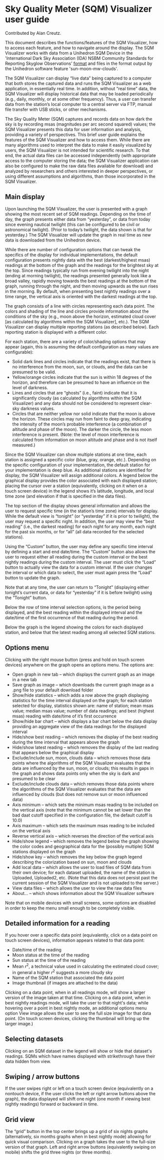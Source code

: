 # Sky Quality Meter (SQM) Visualizer user guide

Contributed by Alan Creutz.

This document describes the functions/features of the SQM Visualizer, how to access each feature, and how to navigate around the display. The SQM Visualizer works with data from a Unihedron SQM Device in the 'International Dark Sky Association (IDA) NSBM Community Standards for Reporting Skyglow Observations' [format](https://darksky.org/app/uploads/bsk-pdf-manager/47_SKYGLOW_DEFINITIONS.PDF) and files in the format output by the Unihedron software feature 'sun-moon-mw-clouds'.

The SQM Visualizer can display “live data” being captured to a computer that both stores the captured data and runs the SQM Visualizer as a web application, in essentially real time.  In addition, without “real time” data, the SQM Visualizer will display historical data that may be loaded periodically (e.g., daily, monthly, or at some other frequency).  Thus, a user can transfer data from the station’s local computer to a central server via FTP, manual file transfer with USB sticks, or other mechanisms.

The Sky Quality Meter (SQM) captures and records data on how dark the sky is by recording msas (magnitudes per arc second squared) values; the SQM Visualizer presents this data for user information and analysis, providing a variety of perspectives.  This brief user guide explains the features of the SQM Visualizer and how to access them.  While there are many algorithms used to interpret the data to make it easily visualized by users, the SQM Visualizer is not intended for scientific research.  To that end, the actual data files can be accessed independently (with appropriate access to the computer storing the data; the SQM Visualizer application can also be configured to make the raw data files available for download) and analyzed by researchers and others interested in deeper perspectives, or using different assumptions and algorithms, than those incorporated in the SQM Visualizer.

## Main display

Upon launching the SQM Visualizer, the user is presented with a graph showing the most recent set of SQM readings.  Depending on the time of day, the graph presents either data from “yesterday”, or data from today since evening nautical twilight (this can be configured to be civil or astronomical twilight).  (Prior to today’s twilight, the data shown is that for yesterday.)  The SQM Visualizer will update the graph in real time as new data is downloaded from the Unihedron device.

While there are number of configuration options that can tweak the specifics of the display for individual implementations, the default configuration presents nightly data with the best (darkest/highest msas) readings at the bottom of the graph and the readings for the brightest sky at the top.  Since readings typically run from evening twilight into the night (ending at morning twilight), the readings presented generally look like a broad valley, rapidly moving towards the best readings at the bottom of the graph, running through the night, and then moving upwards as the sun rises in the morning.  By default, when presenting best nightly readings over a time range, the vertical axis is oriented with the darkest readings at the top.

The graph consists of a line with circles representing each data point.  The colors and shading of the line and circles provide information about the conditions of the sky (e.g., moon above the horizon, estimated cloud cover [as calculated by algorithms within the SQM Visualizer], etc.).  The SQM Visualizer can display multiple reporting stations (as described below).  Each reporting station is displayed with a different color.

For each station, there are a variety of color/shading options that may appear (again, this is assuming the default configuration as many values are configurable):

* Solid dark lines and circles indicate that the readings exist, that there is no interference from the moon, sun, or clouds, and the data can be presumed to be valid.
* Yellow/orange circles indicate that the sun is within 18 degrees of the horizon, and therefore can be presumed to have an influence on the level of darkness.
* Lines and circles that are “ghosts” (i.e., faint) indicate that it is significantly cloudy (as calculated by algorithms within the SQM Visualizer) and any data should not be considered to represent clear-sky darkness values.
* Circles that are neither yellow nor solid indicate that the moon is above the horizon.  These circles may run from faint to deep gray, indicating the intensity of the moon’s probable interference (a combination of altitude and phase of the moon).  The darker the circle, the less moon interference is present.  (Note: the level of moon interference is calculated from information on moon altitude and phase and is not itself measured.)

Since the SQM Visualizer can show multiple stations at one time, each station is assigned a specific color (blue, gray, orange, etc.).  Depending on the specific configuration of your implementation, the default station for your implementation is deep blue.  As additional stations are identified for display, the SQM Visualizer will assign additional colors.  A legend below the graphical display provides the color associated with each displayed station; placing the cursor over a station (equivalently, clicking on it when on a touch screen device) in the legend shows it’s latitude, longitude, and local time zone (and elevation if that is specified in the data files).   

The top section of the display shows general information and allows the user to request specific time (in the station’s time zone) intervals for display.  While the default view is “tonight” (or “yesterday” if it is prior to twilight), the user may request a specific night.  In addition, the user may view the “best reading” (i.e., the darkest reading) for each night for any month, each night for the past six months, or for “all” (all data recorded for the selected stations).   

Using the “Custom” button, the user may define any specific time interval by defining a start and end date/time.  The “Custom” button also allows the user to request either all reading during the custom interval or the best nightly readings during the custom interval.  The user must click the “Load” button to actually view the data for a custom interval.  If the user changes the interval or which data to select, the user must again press the “Load” button to update the graph.

Note that at any time, the user can return to “Tonight” (displaying either tonight’s current data, or data for “yesterday” if it is before twilight) using the “Tonight” button.

Below the row of time interval selection options, is the period being displayed, and the best reading within the displayed interval and the date/time of the first occurrence of that reading during the period.

Below the graph is the legend showing the colors for each displayed station, and below that the latest reading among all selected SQM stations.

## Options menu

Clicking with the right mouse button (press and hold on touch screen devices) anywhere on the graph opens an options menu.  The options are:

* Open graph in new tab – which displays the current graph as an image in a new tab
* Save graph as image – which downloads the current graph image as a .png file to your default download folder
* Show/hide statistics – which adds a row above the graph displaying statistics for the time interval displayed on the graph; for each station selected for display, statistics shown are: name of station; mean msas value; median msas value; number of data readings; and best (highest msas) reading with date/time of it’s first occurrence
* Show/hide bar chart – which displays a bar chart below the data display providing an aggregate view of the data readings for the displayed interval
* Hide/show best reading – which removes the display of the best reading during the time interval that appears above the graph
* Hide/show latest reading – which removes the display of the last reading that appears below the graphical display
* Exclude/include sun, moon, clouds data – which removes those data points where the algorithms of the SQM Visualizer evaluates that the data are influenced by the sun, moon, or clouds; this results in gaps in the graph and shows data points only when the sky is dark and presumed to be clear
* Exclude/include clouds data – which removes those data points where the algorithms of the SQM Visualizer evaluates that the data are influenced by clouds (but does not remove sun or moon influenced data)
* Axis minimum – which sets the minimum msas reading to be included on the vertical axis (note that the minimum cannot be set lower than the bad daat cutoff specified in the configuration file, the default cutoff is 10.0)
* Axis maximum – which sets the maximum msas reading to be included on the vertical axis
* Reverse vertical axis – which reverses the direction of the vertical axis
* Hide/show legend – which removes the legend below the graph showing the color codes and geographical data for the (possibly multiple) SQM stations displayed on the graph
* Hide/show key – which removes the key below the graph legend describing the colorization based on sun, moon and clouds
* Add local data – which allows the user to load files of SQM data from their own device; for each dataset uploaded, the name of the station is Uploaded, Uploaded2, etc.  (Note that this data does not persist past the current session of the SQM Visualizer and is not uploaded to the server.)
* View data files – which allows the user to view the raw data files
* About... – which shows information about the SQM Visualizer software

Note that on mobile devices with small screens, some options are disabled in order to keep the menu small enough to be completely visible.

## Detailed information for a reading

If you hover over a specific data point (equivalently, click on a data point on touch screen devices), information appears related to that data point:

* Date/time of the reading
* Moon status at the time of the reading
* Sun status at the time of the reading
* Mean $r^2$, a technical value used in calculating the estimated cloud cover; in general a higher $r^2$ suggests a more cloudy sky
* Name of the SQM station that associated the data point
* Image thumbnail (if images are attached to the data)

Clicking on a data point, when in all readings mode, will show a larger version of the image taken at that time.  Clicking on a data point, when in best nightly readings mode, will take the user to that night's data; while hovering over a point in best nightly mode, an additional options menu option View image allows the user to see the full size image for that data point.  (On touch screen devices, clicking the thumbnail will bring up the larger image.)

## Selecting datasets

Clicking on an SQM dataset in the legend will show or hide that dataset's readings.  SQMs which have names displayed with strikethrough have their data hidden from view.

## Swiping / arrow buttons

If the user swipes right or left on a touch screen device (equivalently on a nontouch device, if the user clicks the left or right arrow buttons above the graph), the data displayed will shift one night (one month if viewing best nightly readings) forward or backward in time.

## Grid view

The “grid” button in the top center brings up a grid of six nights graphs (alternatively, six months graphs when in best nightly mode) allowing for quick visual comparison.  Clicking on a graph takes the user to the full-size version of that graph.  Left and right arrow buttons (equivalently swiping on mobile) shifts the grid three nights (or three months).